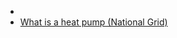 
- [](heat-pump)
- [What is a heat pump (National Grid)](https://www.nationalgrid.com/stories/energy-explained/what-is-a-heat-pump)